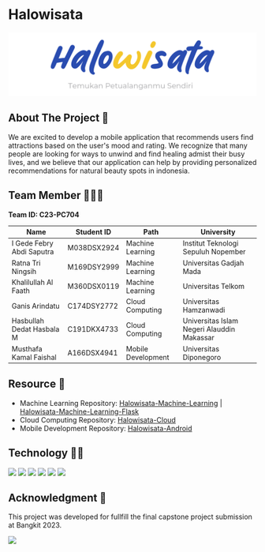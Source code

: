 # Halowisata

<p align="center">
    <img src="https://raw.githubusercontent.com/halowisata/.github/main/LOGO-3.png">
</p>

## About The Project 💬

We are excited to develop a mobile application that recommends users find attractions based on the user's mood
and rating. We recognize that many people are looking for ways to unwind and find healing admist their busy lives, and we believe that our application can help by providing personalized recommendations for natural beauty spots in indonesia.

## Team Member 👨‍👧‍👦

<b>Team ID: C23-PC704</b>

| Name                      | Student ID  | Path                | University                                 |
| ------------------------- | ----------- | ------------------- | ------------------------------------------ |
| I Gede Febry Abdi Saputra | M038DSX2924 | Machine Learning    | Institut Teknologi Sepuluh Nopember        |
| Ratna Tri Ningsih         | M169DSY2999 | Machine Learning    | Universitas Gadjah Mada                    |
| Khalilullah Al Faath      | M360DSX0119 | Machine Learning    | Universitas Telkom                         |
| Ganis Arindatu            | C174DSY2772 | Cloud Computing     | Universitas Hamzanwadi                     |
| Hasbullah Dedat Hasbala M | C191DKX4733 | Cloud Computing     | Universitas Islam Negeri Alauddin Makassar |
| Musthafa Kamal Faishal    | A166DSX4941 | Mobile Development  | Universitas Diponegoro                     |

## Resource 🧰

- Machine Learning Repository: [Halowisata-Machine-Learning](https://github.com/halowisata/ViVe-Machine-Learning) | [Halowisata-Machine-Learning-Flask](https://github.com/halowisata/ViVe-Machine-Learning-Flask)
- Cloud Computing Repository: [Halowisata-Cloud](https://github.com/halowisata/ViVe-Cloud)
- Mobile Development Repository: [Halowisata-Android](https://github.com/halowisata/ViVe-Android)

## Technology 👨‍💻

![](https://img.shields.io/badge/python-3670A0?style=flat&logo=python&logoColor=ffdd54) ![](https://img.shields.io/badge/Kotlin-0095D5?&style=flat&logo=kotlin&logoColor=white) ![](https://img.shields.io/badge/TensorFlow-FF6F00?style=flat&logo=tensorflow&logoColor=white) ![](https://img.shields.io/badge/Flask-000000?style=flat&logo=flask&logoColor=white) ![](https://img.shields.io/badge/Google_Cloud-4285F4?style=flat&logo=google-cloud&logoColor=white) ![](https://img.shields.io/badge/Figma-F24E1E?style=flat&logo=figma&logoColor=white)

## Acknowledgment 🙌

<p>This project was developed for fullfill the final capstone project submission at Bangkit 2023.</p>
<img src="https://hackmd.io/_uploads/r1VL5VVvh.png" />
